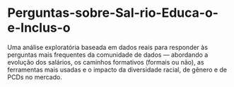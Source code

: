 # Perguntas-sobre-Sal-rio-Educa-o-e-Inclus-o
Uma análise exploratória baseada em dados reais para responder às perguntas mais frequentes da comunidade de dados — abordando a evolução dos salários, os caminhos formativos (formais ou não), as ferramentas mais usadas e o impacto da diversidade racial, de gênero e de PCDs no mercado.

